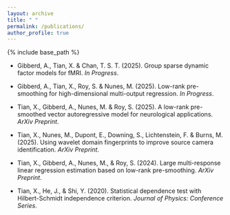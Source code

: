 ```yaml
---
layout: archive
title: " "
permalink: /publications/
author_profile: true
---
```


{% include base_path %}


* Gibberd, A., Tian, X. & Chan, T. S. T. (2025). Group sparse dynamic factor models for fMRI. *In Progress*.

* Gibberd, A., Tian, X., Roy, S. & Nunes, M. (2025). Low-rank pre-smoothing for high-dimensional multi-output regression. *In Progress*.

* Tian, X., Gibberd, A., Nunes, M. & Roy, S. (2025). A low-rank pre-smoothed vector autoregressive model for neurological applications. *ArXiv Preprint*.

* Tian, X., Nunes, M., Dupont, E., Downing, S., Lichtenstein, F. & Burns, M. (2025). Using wavelet domain fingerprints to improve source camera identification. *ArXiv Preprint*.

* Tian, X., Gibberd, A., Nunes, M., & Roy, S. (2024). Large multi-response linear regression estimation based on low-rank pre-smoothing. *ArXiv Preprint*.
  
* Tian, X., He, J., & Shi, Y. (2020). Statistical dependence test with Hilbert-Schmidt independence criterion. *Journal of Physics: Conference Series*.


